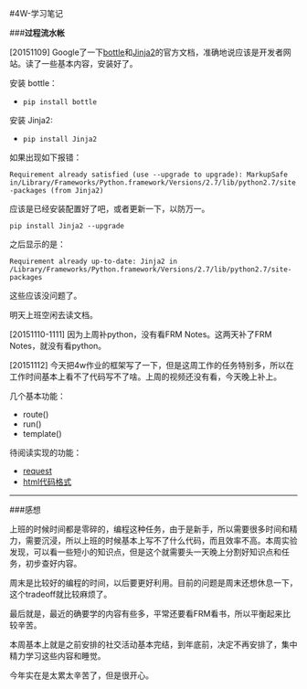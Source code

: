 #4W-学习笔记

###**过程流水帐**

[20151109] Google了一下[bottle](http://bottlepy.org/docs/dev/index.html)和[Jinja2](http://jinja.pocoo.org/docs/dev/)的官方文档，准确地说应该是开发者网站。读了一些基本内容，安装好了。

安装 bottle：

* ```pip install bottle```

安装 Jinja2:

* ```pip install Jinja2```

如果出现如下报错：

```Requirement already satisfied (use --upgrade to upgrade): MarkupSafe in/Library/Frameworks/Python.framework/Versions/2.7/lib/python2.7/site-packages (from Jinja2)```

应该是已经安装配置好了吧，或者更新一下，以防万一。

```pip install Jinja2 --upgrade```

之后显示的是：

```Requirement already up-to-date: Jinja2 in /Library/Frameworks/Python.framework/Versions/2.7/lib/python2.7/site-packages```

这些应该没问题了。

明天上班空闲去读文档。

[20151110-1111] 因为上周补python，没有看FRM Notes。这两天补了FRM Notes，就没有看python。

[20151112] 今天把4w作业的框架写了一下，但是这周工作的任务特别多，所以在工作时间基本上看不了代码写不了啥。上周的视频还没有看，今天晚上补上。

几个基本功能：

* route()
* run()
* template()

待阅读实现的功能：

* [request](http://docs.python-requests.org/en/latest/user/quickstart/)
* [html代码格式](http://docs.python-guide.org/en/latest/scenarios/scrape/)


---

###感想 

上班的时候时间都是零碎的，编程这种任务，由于是新手，所以需要很多时间和精力，需要沉浸，所以上班的时候基本上写不了什么代码，而且效率不高。本周实验发现，可以看一些短小的知识点，但是这个就需要头一天晚上分割好知识点和任务，初步查好内容。

周末是比较好的编程的时间，以后要更好利用。目前的问题是周末还想休息一下，这个tradeoff就比较麻烦了。

最后就是，最近的确要学的内容有些多，平常还要看FRM看书，所以平衡起来比较辛苦。

本周基本上就是之前安排的社交活动基本完结，到年底前，决定不再安排了，集中精力学习这些内容和睡觉。

今年实在是太累太辛苦了，但是很开心。